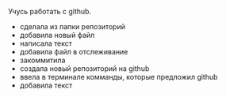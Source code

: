 Учусь работать с github.

- сделала из папки репозиторий
- добавила новый файл
- написала текст
- добавила файл в отслеживание
- закоммитила 
- создала новый репозиторий на github
- ввела в терминале комманды, которые предложил github
- добавила текст

